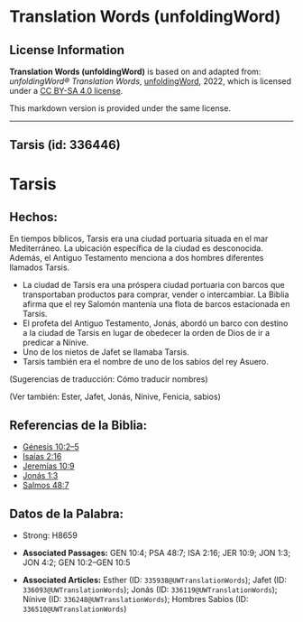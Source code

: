 # Translation Words (unfoldingWord)

## License Information

**Translation Words (unfoldingWord)** is based on and adapted from: _unfoldingWord® Translation Words_, [unfoldingWord](https://unfoldingword.org/utw), 2022, which is licensed under a [CC BY-SA 4.0 license](https://creativecommons.org/licenses/by-sa/4.0/legalcode.en).

This markdown version is provided under the same license.



--------------------------------

## Tarsis (id: 336446)

Tarsis
======

Hechos:
-------

En tiempos bíblicos, Tarsis era una ciudad portuaria situada en el mar Mediterráneo. La ubicación específica de la ciudad es desconocida. Además, el Antiguo Testamento menciona a dos hombres diferentes llamados Tarsis.

* La ciudad de Tarsis era una próspera ciudad portuaria con barcos que transportaban productos para comprar, vender o intercambiar. La Biblia afirma que el rey Salomón mantenía una flota de barcos estacionada en Tarsis.
* El profeta del Antiguo Testamento, Jonás, abordó un barco con destino a la ciudad de Tarsis en lugar de obedecer la orden de Dios de ir a predicar a Nínive.
* Uno de los nietos de Jafet se llamaba Tarsis.
* Tarsis también era el nombre de uno de los sabios del rey Asuero.

(Sugerencias de traducción: Cómo traducir nombres)

(Ver también: Ester, Jafet, Jonás, Nínive, Fenicia, sabios)

Referencias de la Biblia:
-------------------------

* [Génesis 10:2–5](https://ref.ly/Gen10:2-Gen10:5)
* [Isaías 2:16](https://ref.ly/Isa2:16)
* [Jeremías 10:9](https://ref.ly/Jer10:9)
* [Jonás 1:3](https://ref.ly/Jonah1:3)
* [Salmos 48:7](https://ref.ly/Ps48:7)

Datos de la Palabra:
--------------------

* Strong: H8659

* **Associated Passages:** GEN 10:4; PSA 48:7; ISA 2:16; JER 10:9; JON 1:3; JON 4:2; GEN 10:2–GEN 10:5
* **Associated Articles:** Esther (ID: `335938@UWTranslationWords`); Jafet (ID: `336093@UWTranslationWords`); Jonás (ID: `336119@UWTranslationWords`); Nínive (ID: `336248@UWTranslationWords`); Hombres Sabios (ID: `336510@UWTranslationWords`)

